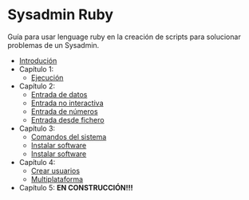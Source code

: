
# Sysadmin Ruby

Guía para usar lenguage ruby en la creación de scripts para solucionar problemas de un Sysadmin.

* [Introdución](intro.md)
* Capítulo 1:
    * [Ejecución](cap-01/README.md)
* Capítulo 2:
    * [Entrada de datos](cap-02/README.md)
    * [Entrada no interactiva](cap-02/entrada-no-interactiva.md)
    * [Entrada de números](cap-02/entrada-de-numeros.md)
    * [Entrada desde fichero](cap-02/entrada-desde-fichero.md)
* Capítulo 3:
    * [Comandos del sistema](cap-03/README.md)
    * [Instalar software](cap-03/instalar-software.md)
    * [Instalar software](cap-03/instalar-software2.md)
* Capítulo 4:
    * [Crear usuarios](cap-04/README.md)
    * [Multiplataforma](cap-04/multiplataforma.md)
* Capítulo 5: **EN CONSTRUCCIÓN!!!**
